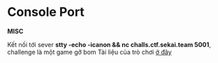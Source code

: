 # Console Port
**MISC**

Kết nối tới sever **stty -echo -icanon && nc challs.ctf.sekai.team 5001**, challenge là một game gỡ bom
Tài liệu của trò chơi [ở đây](https://www.bombmanual.com/print/KeepTalkingAndNobodyExplodes-BombDefusalManual-v1.pdf)